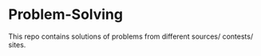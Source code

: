 # Problem-Solving
This repo contains solutions of problems from different sources/ contests/ sites.
